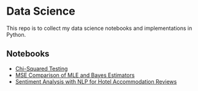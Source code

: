 # Data Science

This repo is to collect my data science notebooks and implementations in Python.

## Notebooks

- [Chi-Squared Testing](./notebook/chi_squared_testing.ipynb)
- [MSE Comparison of MLE and Bayes Estimators](./notebook/mse_mle_bayes.ipynb)
- [Sentiment Analysis with NLP for Hotel Accommodation Reviews](./notebook/sentiment_nlp.ipynb)

